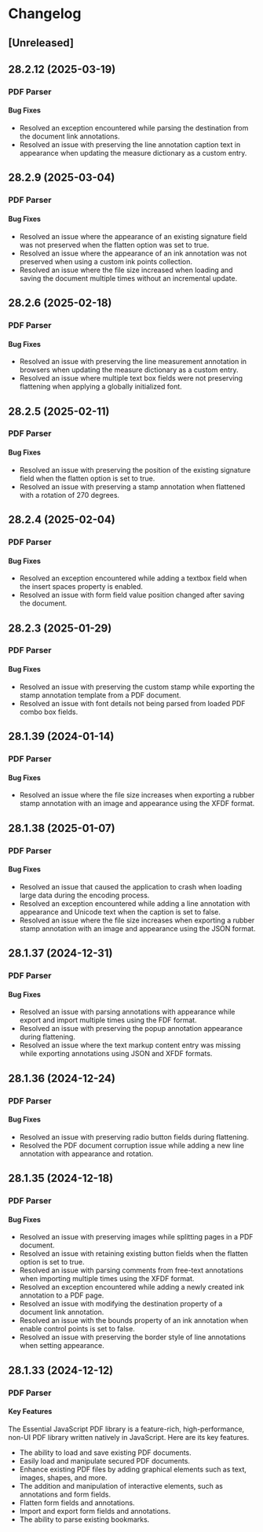 # Changelog

## [Unreleased]

## 28.2.12 (2025-03-19)

### PDF Parser

#### Bug Fixes

- Resolved an exception encountered while parsing the destination from the document link annotations.
- Resolved an issue with preserving the line annotation caption text in appearance when updating the measure dictionary as a custom entry.

## 28.2.9 (2025-03-04)

### PDF Parser

#### Bug Fixes

- Resolved an issue where the appearance of an existing signature field was not preserved when the flatten option was set to true.
- Resolved an issue where the appearance of an ink annotation was not preserved when using a custom ink points collection.
- Resolved an issue where the file size increased when loading and saving the document multiple times without an incremental update.

## 28.2.6 (2025-02-18)

### PDF Parser

#### Bug Fixes

- Resolved an issue with preserving the line measurement annotation in browsers when updating the measure dictionary as a custom entry.
- Resolved an issue where multiple text box fields were not preserving flattening when applying a globally initialized font.

## 28.2.5 (2025-02-11)

### PDF Parser

#### Bug Fixes

- Resolved an issue with preserving the position of the existing signature field when the flatten option is set to true.
- Resolved an issue with preserving a stamp annotation when flattened with a rotation of 270 degrees.

## 28.2.4 (2025-02-04)

### PDF Parser

#### Bug Fixes

- Resolved an exception encountered while adding a textbox field when the insert spaces property is enabled.
- Resolved an issue with form field value position changed after saving the document.

## 28.2.3 (2025-01-29)

### PDF Parser

#### Bug Fixes

- Resolved an issue with preserving the custom stamp while exporting the stamp annotation template from a PDF document.
- Resolved an issue with font details not being parsed from loaded PDF combo box fields.

## 28.1.39 (2024-01-14)

### PDF Parser

#### Bug Fixes

- Resolved an issue where the file size increases when exporting a rubber stamp annotation with an image and appearance using the XFDF format.

## 28.1.38 (2025-01-07)

### PDF Parser

#### Bug Fixes

- Resolved an issue that caused the application to crash when loading large data during the encoding process.
- Resolved an exception encountered while adding a line annotation with appearance and Unicode text when the caption is set to false.
- Resolved an issue where the file size increases when exporting a rubber stamp annotation with an image and appearance using the JSON format.

## 28.1.37 (2024-12-31)

### PDF Parser

#### Bug Fixes

- Resolved an issue with parsing annotations with appearance while export and import multiple times using the FDF format.
- Resolved an issue with preserving the popup annotation appearance during flattening.
- Resolved an issue where the text markup content entry was missing while exporting annotations using JSON and XFDF formats.

## 28.1.36 (2024-12-24)

### PDF Parser

#### Bug Fixes

- Resolved an issue with preserving radio button fields during flattening.
- Resolved the PDF document corruption issue while adding a new line annotation with appearance and rotation.

## 28.1.35 (2024-12-18)

### PDF Parser

#### Bug Fixes

- Resolved an issue with preserving images while splitting pages in a PDF document.
- Resolved an issue with retaining existing button fields when the flatten option is set to true.
- Resolved an issue with parsing comments from free-text annotations when importing multiple times using the XFDF format.
- Resolved an exception encountered while adding a newly created ink annotation to a PDF page.
- Resolved an issue with modifying the destination property of a document link annotation.
- Resolved an issue with the bounds property of an ink annotation when enable control points is set to false.
- Resolved an issue with preserving the border style of line annotations when setting appearance.

## 28.1.33 (2024-12-12)

### PDF Parser

#### Key Features

The Essential JavaScript PDF library is a feature-rich, high-performance, non-UI PDF library written natively in JavaScript. Here are its key features.

- The ability to load and save existing PDF documents.
- Easily load and manipulate secured PDF documents.
- Enhance existing PDF files by adding graphical elements such as text, images, shapes, and more.
- The addition and manipulation of interactive elements, such as annotations and form fields.
- Flatten form fields and annotations.
- Import and export form fields and annotations.
- The ability to parse existing bookmarks.